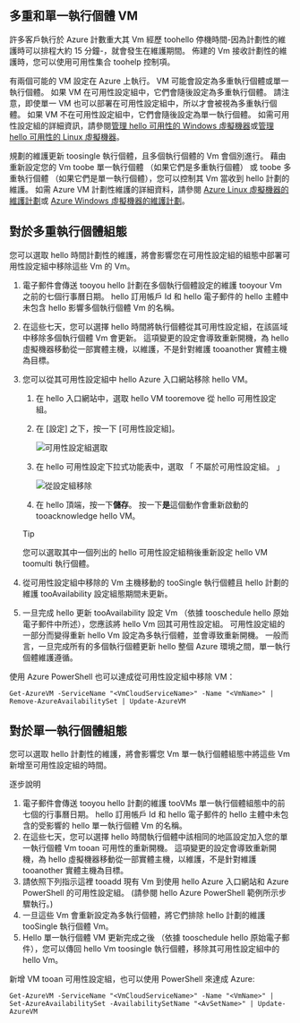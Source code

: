 

## <a name="multi-and-single-instance-vms"></a>多重和單一執行個體 VM
許多客戶執行於 Azure 計數重大其 Vm 經歷 toohello 停機時間-因為計劃性的維護時可以排程大約 15 分鐘-，就會發生在維護期間。 佈建的 Vm 接收計劃性的維護時，您可以使用可用性集合 toohelp 控制項。

有兩個可能的 VM 設定在 Azure 上執行。 VM 可能會設定為多重執行個體或單一執行個體。 如果 VM 在可用性設定組中，它們會隨後設定為多重執行個體。 請注意，即使單一 VM 也可以部署在可用性設定組中，所以才會被視為多重執行個體。 如果 VM 不在可用性設定組中，它們會隨後設定為單一執行個體。  如需可用性設定組的詳細資訊，請參閱[管理 hello 可用性的 Windows 虛擬機器](../articles/virtual-machines/windows/manage-availability.md?toc=%2fazure%2fvirtual-machines%2fwindows%2ftoc.json)或[管理 hello 可用性的 Linux 虛擬機器](../articles/virtual-machines/linux/manage-availability.md?toc=%2fazure%2fvirtual-machines%2flinux%2ftoc.json)。

規劃的維護更新 toosingle 執行個體，且多個執行個體的 Vm 會個別進行。 藉由重新設定您的 Vm toobe 單一執行個體 （如果它們是多重執行個體） 或 toobe 多重執行個體 （如果它們是單一執行個體），您可以控制其 Vm 當收到 hello 計劃的維護。 如需 Azure VM 計劃性維護的詳細資料，請參閱 [Azure Linux 虛擬機器的維護計劃](../articles/virtual-machines/linux/planned-maintenance.md?toc=%2fazure%2fvirtual-machines%2flinux%2ftoc.json)或 [Azure Windows 虛擬機器的維護計劃](../articles/virtual-machines/windows/planned-maintenance.md?toc=%2fazure%2fvirtual-machines%2fwindows%2ftoc.json)。

## <a name="for-multi-instance-configuration"></a>對於多重執行個體組態
您可以選取 hello 時間計劃性的維護，將會影響您在可用性設定組的組態中部署可用性設定組中移除這些 Vm 的 Vm。

1. 電子郵件會傳送 tooyou hello 計劃在多個執行個體設定的維護 tooyour Vm 之前的七個行事曆日期。 hello 訂用帳戶 Id 和 hello 電子郵件的 hello 主體中未包含 hello 影響多個執行個體 Vm 的名稱。
2. 在這些七天，您可以選擇 hello 時間將執行個體從其可用性設定組，在該區域中移除多個執行個體 Vm 會更新。 這項變更的設定會導致重新開機，為 hello 虛擬機器移動從一部實體主機，以維護，不是針對維護 tooanother 實體主機為目標。
3. 您可以從其可用性設定組中 hello Azure 入口網站移除 hello VM。

   1. 在 hello 入口網站中，選取 hello VM tooremove 從 hello 可用性設定組。  

   2. 在 [設定] 之下，按一下 [可用性設定組]。

      ![可用性設定組選取](./media/virtual-machines-planned-maintenance-schedule/availabilitysetselection.png)

   3. 在 hello 可用性設定下拉式功能表中，選取 「 不屬於可用性設定組。 」

      ![從設定組移除](./media/virtual-machines-planned-maintenance-schedule/availabilitysetwarning.png)

   4. 在 hello 頂端，按一下**儲存**。 按一下**是**這個動作會重新啟動的 tooacknowledge hello VM。

   >[!TIP]
   >您可以選取其中一個列出的 hello 可用性設定組稍後重新設定 hello VM toomulti 執行個體。

4. 從可用性設定組中移除的 Vm 主機移動的 tooSingle 執行個體且 hello 計劃的維護 tooAvailability 設定組態期間未更新。
5. 一旦完成 hello 更新 tooAvailability 設定 Vm （依據 tooschedule hello 原始電子郵件中所述），您應該將 hello Vm 回其可用性設定組。 可用性設定組的一部分而變得重新 hello Vm 設定為多執行個體，並會導致重新開機。 一般而言，一旦完成所有的多個執行個體更新 hello 整個 Azure 環境之間，單一執行個體維護遵循。

使用 Azure PowerShell 也可以達成從可用性設定組中移除 VM：

```
Get-AzureVM -ServiceName "<VmCloudServiceName>" -Name "<VmName>" | Remove-AzureAvailabilitySet | Update-AzureVM
```

## <a name="for-single-instance-configuration"></a>對於單一執行個體組態
您可以選取 hello 計劃性的維護，將會影響您 Vm 單一執行個體組態中將這些 Vm 新增至可用性設定組的時間。

逐步說明

1. 電子郵件會傳送 tooyou hello 計劃的維護 tooVMs 單一執行個體組態中的前七個的行事曆日期。 hello 訂用帳戶 Id 和 hello 電子郵件的 hello 主體中未包含的受影響的 hello 單一執行個體 Vm 的名稱。
2. 在這些七天，您可以選擇 hello 時間執行個體中該相同的地區設定加入您的單一執行個體 Vm tooan 可用性的重新開機。 這項變更的設定會導致重新開機，為 hello 虛擬機器移動從一部實體主機，以維護，不是針對維護 tooanother 實體主機為目標。
3. 請依照下列指示這裡 tooadd 現有 Vm 到使用 hello Azure 入口網站和 Azure PowerShell 的可用性設定組。 (請參閱 hello Azure PowerShell 範例所示步驟執行。)
4. 一旦這些 Vm 會重新設定為多執行個體，將它們排除 hello 計劃的維護 tooSingle 執行個體 Vm。
5. Hello 單一執行個體 VM 更新完成之後 （依據 tooschedule hello 原始電子郵件），您可以傳回 hello Vm toosingle 執行個體，移除其可用性設定組中的 hello Vm。

新增 VM tooan 可用性設定組，也可以使用 PowerShell 來達成 Azure:

    Get-AzureVM -ServiceName "<VmCloudServiceName>" -Name "<VmName>" | Set-AzureAvailabilitySet -AvailabilitySetName "<AvSetName>" | Update-AzureVM

<!--Anchors-->



<!--Link references-->
[Virtual Machines Manage Availability]: virtual-machines-windows-tutorial.md
[Understand planned versus unplanned maintenance]: virtual-machines-manage-availability.md#Understand-planned-versus-unplanned-maintenance/
